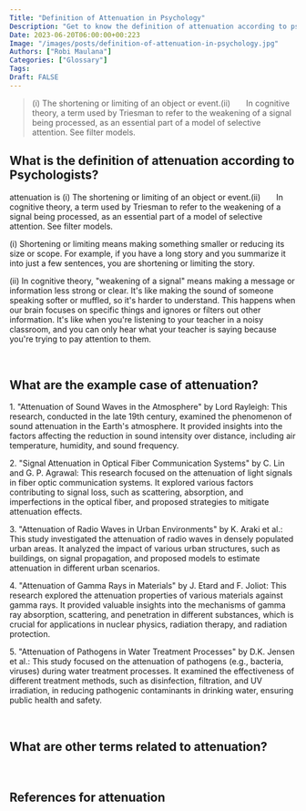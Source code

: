 ```yaml
---
Title: "Definition of Attenuation in Psychology"
Description: "Get to know the definition of attenuation according to psychologists."
Date: 2023-06-20T06:00:00+00:223
Image: "/images/posts/definition-of-attenuation-in-psychology.jpg"
Authors: ["Robi Maulana"]
Categories: ["Glossary"]
Tags: 
Draft: FALSE
---
```





> (i) The shortening or limiting of an object or event.(ii)       In cognitive theory, a term used by Triesman to refer to the weakening of a signal being processed, as an essential part of a model of selective attention. See filter models.

## What is the definition of attenuation according to Psychologists?

attenuation is (i) The shortening or limiting of an object or event.(ii)       In cognitive theory, a term used by Triesman to refer to the weakening of a signal being processed, as an essential part of a model of selective attention. See filter models.

(i) Shortening or limiting means making something smaller or reducing its size or scope. For example, if you have a long story and you summarize it into just a few sentences, you are shortening or limiting the story.

(ii) In cognitive theory, "weakening of a signal" means making a message or information less strong or clear. It's like making the sound of someone speaking softer or muffled, so it's harder to understand. This happens when our brain focuses on specific things and ignores or filters out other information. It's like when you're listening to your teacher in a noisy classroom, and you can only hear what your teacher is saying because you're trying to pay attention to them.

 

## What are the example case of attenuation?

1\. "Attenuation of Sound Waves in the Atmosphere" by Lord Rayleigh: This research, conducted in the late 19th century, examined the phenomenon of sound attenuation in the Earth's atmosphere. It provided insights into the factors affecting the reduction in sound intensity over distance, including air temperature, humidity, and sound frequency.

2\. "Signal Attenuation in Optical Fiber Communication Systems" by C. Lin and G. P. Agrawal: This research focused on the attenuation of light signals in fiber optic communication systems. It explored various factors contributing to signal loss, such as scattering, absorption, and imperfections in the optical fiber, and proposed strategies to mitigate attenuation effects.

3\. "Attenuation of Radio Waves in Urban Environments" by K. Araki et al.: This study investigated the attenuation of radio waves in densely populated urban areas. It analyzed the impact of various urban structures, such as buildings, on signal propagation, and proposed models to estimate attenuation in different urban scenarios.

4\. "Attenuation of Gamma Rays in Materials" by J. Etard and F. Joliot: This research explored the attenuation properties of various materials against gamma rays. It provided valuable insights into the mechanisms of gamma ray absorption, scattering, and penetration in different substances, which is crucial for applications in nuclear physics, radiation therapy, and radiation protection.

5\. "Attenuation of Pathogens in Water Treatment Processes" by D.K. Jensen et al.: This study focused on the attenuation of pathogens (e.g., bacteria, viruses) during water treatment processes. It examined the effectiveness of different treatment methods, such as disinfection, filtration, and UV irradiation, in reducing pathogenic contaminants in drinking water, ensuring public health and safety.

 

## What are other terms related to attenuation?

 

## References for attenuation
